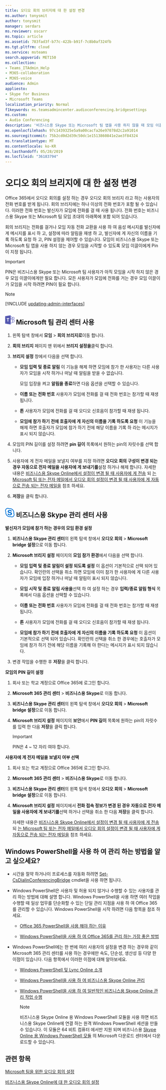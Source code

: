 ```yaml
---
title: 오디오 회의 브리지에 대 한 설정 변경
ms.author: tonysmit
author: tonysmit
manager: serdars
ms.reviewer: oscarr
ms.topic: article
ms.assetid: 783fad3f-b77c-422b-b91f-7c8b0af324fb
ms.tgt.pltfrm: cloud
ms.service: msteams
search.appverid: MET150
ms.collection:
- Teams_ITAdmin_Help
- M365-collaboration
- M365-voice
audience: Admin
appliesto:
- Skype for Business
- Microsoft Teams
localization_priority: Normal
f1keywords: ms.teamsadmincenter.audioconferencing.bridgesettings
ms.custom:
- Audio Conferencing
description: '비즈니스용 Skype 또는 Microsoft 팀 앱을 사용 하지 않을 때 모임 이끌이의 이름 및 pin을 수집 하는 데 사용 되는 회의 브리지에 대 한 설정을 변경 해야 하는 단계를 확인 하세요. '
ms.openlocfilehash: 97c1439325e5a9a00cacfa26e97078d2c2a91014
ms.sourcegitcommit: 75b2cd0d2d39c50dc1e1513860841e2ae3f84324
ms.translationtype: MT
ms.contentlocale: ko-KR
ms.lasthandoff: 05/28/2019
ms.locfileid: "36183794"
---
```

# <a name="change-the-settings-for-an-audio-conferencing-bridge"></a>오디오 회의 브리지에 대 한 설정 변경

Office 365에서 오디오 회의를 설정 하는 경우 오디오 회의 브리지 라고 하는 사용자의 전화 번호를 받게 됩니다. 회의 브리지에는 하나 이상의 전화 번호가 포함 될 수 있습니다. 이러한 전화 번호는 발신자가 모임에 전화를 걸 때 사용 됩니다. 전화 번호는 비즈니스용 Skype 또는 Microsoft 팀 모임 초대의 아래쪽에 포함 되어 있습니다.
  
회의 브리지는 전화를 걸거나 모임 자동 전화 교환을 사용 하 여 음성 메시지를 발신자에 게 메시지를 표시 하 고, 설정에 따라 알림을 재생 하 고, 발신자에 게 자신의 이름을 기록 하도록 요청 하 고, PIN 설정을 제어할 수 있습니다. 모임이 비즈니스용 Skype 또는 Microsoft 팀 앱을 사용 하지 않는 경우 모임을 시작할 수 있도록 모임 이끌이에게 Pin이 지정 됩니다.

  > [!IMPORTANT]
  > PIN은 비즈니스용 Skype 또는 Microsoft 팀 사용자가 아직 모임을 시작 하지 않은 경우 모임 이끌이에게만 필요 합니다. 모든 사용자가 모임에 전화를 거는 경우 모임 이끌이가 모임을 시작 하려면 PIN이 필요 합니다. 

> [!NOTE]
> [!INCLUDE [updating-admin-interfaces](includes/updating-admin-interfaces.md)]

## <a name="an-icon-showing-the-microsoft-teams-logomediateams-logo-30x30png-using-the-microsoft-teams-admin-center"></a>![Microsoft 팀 로고를 표시 하는 아이콘](media/teams-logo-30x30.png) Microsoft 팀 관리 센터 사용

1. 왼쪽 탐색 창에서 **모임** > **회의 브리지로**이동 합니다. 

2. **회의 브리지** 페이지 맨 위에서 **브리지 설정을**클릭 합니다. 

3. **브리지 설정** 창에서 다음을 선택 합니다. 
   - **모임 입력 및 종료 알림** 이 기능을 해제 하면 모임에 참가 한 사용자는 다른 사용자가 모임을 시작 하거나 떠날 때 알림을 받을 수 없습니다.
    
     모임 입장을 켜고 **알림을 종료**하면 다음 옵션을 선택할 수 있습니다.
    
   - **이름 또는 전화 번호** 사용자가 모임에 전화를 걸 때 전화 번호는 참가할 때 재생 됩니다.
    
   - **톤** 사용자가 모임에 전화를 걸 때 오디오 신호음이 참가할 때 재생 됩니다.
      
   - **모임에 참가 하기 전에 호출자에 게 자신의 이름을 기록 하도록 요청** 이 기능을 해제 하면 호출자가 모임에 참가 하기 전에 해당 이름을 기록 하 라는 메시지가 표시 되지 않습니다.

4. 모임의 PIN 길이를 설정 하려면 **pin 길이** 목록에서 원하는 pin의 자릿수를 선택 합니다.

5. 사용자에 게 전자 메일을 보낼지 여부를 지정 하려면 **오디오 회의 구성이 변경 되는 경우 자동으로 전자 메일을 사용자에 게 보내기를**설정 하거나 해제 합니다.
    자세한 내용은 [비즈니스용 Skype Online에서 설정이 변경 될 때 사용자에 게 전송](/SkypeForBusiness/audio-conferencing-in-office-365/emails-sent-to-users-when-their-settings-change) 되 [는 Microsoft 팀 또는 전자 메일에서 오디오 회의 설정이 변경 될 때 사용자에 게 자동으로 전송 되는 전자 메일을](emails-sent-to-users-when-their-settings-change-in-teams.md) 참조 하세요.
 
6. **저장**을 클릭 합니다. 


## <a name="an-icon-showing-the-skype-for-business-logomediasfb-logo-30x30png--using-the-skype-for-business-admin-center"></a>![비즈니스용 Skype 로고를 표시 하는 아이콘](media/sfb-logo-30x30.png)  비즈니스용 Skype 관리 센터 사용

 **발신자가 모임에 참가 하는 경우의 모임 환경 설정**
    
1. **비즈니스용 Skype 관리 센터**의 왼쪽 탐색 창에서 **오디오 회의** > **Microsoft bridge 설정**으로 이동 합니다.
    
2. **Microsoft 브리지 설정** 페이지의 **모임 참가 환경**에서 다음을 선택 합니다.
    
   - **모임 입력 및 종료 알림이 설정 되도록 설정** 이 옵션이 기본적으로 선택 되어 있습니다. 확인란의 선택을 취소 하면 모임에 이미 참가 한 사용자에 게 다른 사용자가 모임에 입장 하거나 떠날 때 알림이 표시 되지 않습니다.
    
   - **모임 시작 및 종료 알림 사용을**선택 하 여 설정 하는 경우 **입력/종료 알림 형식** 목록에서 다음 옵션을 선택할 수 있습니다.
    
   - **이름 또는 전화 번호** 사용자가 모임에 전화를 걸 때 전화 번호는 참가할 때 재생 됩니다.
    
   - **톤** 사용자가 모임에 전화를 걸 때 오디오 신호음이 참가할 때 재생 됩니다.
  
   - **모임에 참가 하기 전에 호출자에 게 자신의 이름을 기록 하도록 요청** 이 옵션이 기본적으로 선택 되어 있습니다. 확인란의 선택을 취소 한 경우에는 호출자가 모임에 참가 하기 전에 해당 이름을 기록해 야 한다는 메시지가 표시 되지 않습니다.
    
3. 변경 작업을 수행한 후 **저장**을 클릭 합니다.
    
**모임의 PIN 길이 설정**
  
1. 회사 또는 학교 계정으로 Office 365에 로그인 합니다.
    
2. **Microsoft 365 관리 센터** > **비즈니스용 Skype**로 이동 합니다.
    
3. **비즈니스용 Skype 관리 센터**의 왼쪽 탐색 창에서 **오디오 회의** > **Microsoft bridge 설정**으로 이동 합니다.
    
4. **Microsoft 브리지 설정** 페이지의 **보안**에서 **PIN 길이** 목록에 원하는 pin의 자릿수를 입력 한 다음 **저장**을 클릭 합니다.
    
    > [!IMPORTANT]
    > PIN은 4 ~ 12 자리 여야 합니다. 
  
**사용자에 게 전자 메일을 보낼지 여부 선택**
  
1. 회사 또는 학교 계정으로 Office 365에 로그인 합니다.
    
2. **Microsoft 365 관리 센터** > **비즈니스용 Skype**로 이동 합니다.
    
3. **비즈니스용 Skype 관리 센터**의 왼쪽 탐색 창에서 **오디오 회의** > **Microsoft bridge 설정**으로 이동 합니다.
    
4. **Microsoft 브리지 설정** 페이지에서 **전화 접속 정보가 변경 된 경우 자동으로 전자 메일을 사용자에 게 보내기를**선택 하거나 선택을 취소 한 다음 **저장**을 클릭 합니다.
    
    자세한 내용은 [비즈니스용 Skype Online에서 설정이 변경 될 때 사용자에 게 전송](/SkypeForBusiness/audio-conferencing-in-office-365/emails-sent-to-users-when-their-settings-change) 되 [는 Microsoft 팀 또는 전자 메일에서 오디오 회의 설정이 변경 될 때 사용자에 게 자동으로 전송 되는 전자 메일을](emails-sent-to-users-when-their-settings-change-in-teams.md) 참조 하세요.
    
## <a name="want-to-know-how-to-manage-with-windows-powershell"></a>Windows PowerShell을 사용 하 여 관리 하는 방법을 알고 싶으세요?

- 시간을 절약 하거나이 프로세스를 자동화 하려면 [Set-CsDialinConferencingBridge](https://go.microsoft.com/fwlink/?LinkId=617686) cmdlet을 사용 하면 됩니다.
    
- Windows PowerShell은 사용자 및 허용 되지 않거나 수행할 수 있는 사용자를 관리 하는 방법에 대해 설명 합니다. Windows PowerShell을 사용 하면 여러 작업을 수행할 때 일상 업무를 단순화할 수 있는 단일 관리 지점을 사용 하 여 Office 365를 관리할 수 있습니다. Windows PowerShell을 시작 하려면 다음 항목을 참조 하세요.
    
  - [Office 365 PowerShell을 사용 해야 하는 이유](https://go.microsoft.com/fwlink/?LinkId=525041)
    
  - [Windows PowerShell을 사용 하 여 Office 365를 관리 하는 가장 좋은 방법](https://go.microsoft.com/fwlink/?LinkId=525142)
    
- Windows PowerShell에는 한 번에 여러 사용자의 설정을 변경 하는 경우와 같이 Microsoft 365 관리 센터를 사용 하는 경우에만 속도, 단순성, 생산성 등 다양 한 이점이 있습니다. 다음 항목에서 이러한 이점에 대해 알아보세요. 
    
  - [Windows PowerShell 및 Lync Online 소개](https://go.microsoft.com/fwlink/?LinkId=525039)
    
  - [Windows PowerShell을 사용 하 여 비즈니스용 Skype Online 관리](https://go.microsoft.com/fwlink/?LinkId=525453)
    
  - [Windows PowerShell을 사용 하 여 일반적인 비즈니스용 Skype Online 관리 작업 수행](https://go.microsoft.com/fwlink/?LinkId=525038)
    
    > [!NOTE]
    > 비즈니스용 Skype Online 용 Windows PowerShell 모듈을 사용 하면 비즈니스용 Skype Online에 연결 하는 원격 Windows PowerShell 세션을 만들 수 있습니다. 이 모듈은 64 비트 컴퓨터 에서만 지원 되며 비즈니스용 [Skype Online 용 Windows PowerShell 모듈](https://go.microsoft.com/fwlink/?LinkId=294688) 의 Microsoft 다운로드 센터에서 다운로드할 수 있습니다.
  
## <a name="related-topics"></a>관련 항목

[Microsoft 팀을 위한 오디오 회의 설정](set-up-audio-conferencing-in-teams.md)

[비즈니스용 Skype Online에 대 한 오디오 회의 설정](/skypeforbusiness/audio-conferencing-in-office-365/set-up-audio-conferencing)
